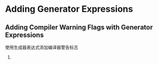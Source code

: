 # Adding Generator Expressions

## Adding Compiler Warning Flags with Generator Expressions

使用生成器表达式添加编译器警告标志

1.
